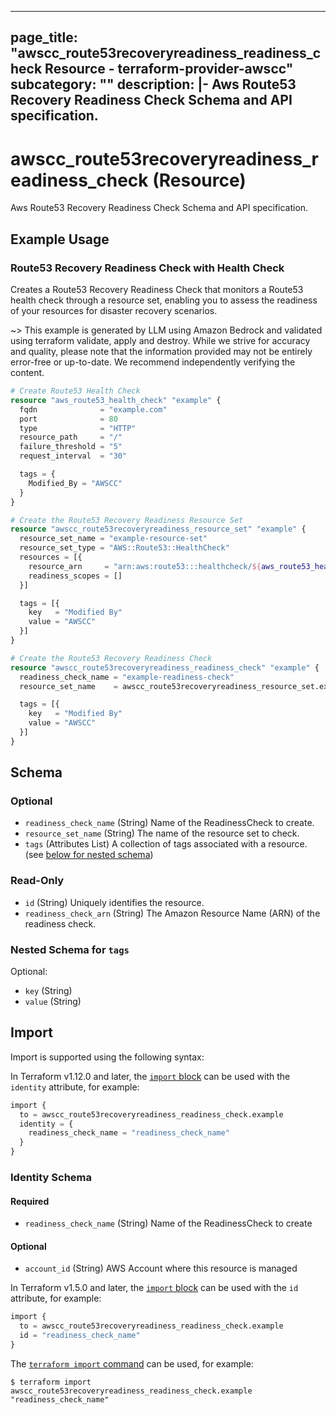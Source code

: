
---
page_title: "awscc_route53recoveryreadiness_readiness_check Resource - terraform-provider-awscc"
subcategory: ""
description: |-
  Aws Route53 Recovery Readiness Check Schema and API specification.
---

# awscc_route53recoveryreadiness_readiness_check (Resource)

Aws Route53 Recovery Readiness Check Schema and API specification.

## Example Usage

### Route53 Recovery Readiness Check with Health Check

Creates a Route53 Recovery Readiness Check that monitors a Route53 health check through a resource set, enabling you to assess the readiness of your resources for disaster recovery scenarios.

~> This example is generated by LLM using Amazon Bedrock and validated using terraform validate, apply and destroy. While we strive for accuracy and quality, please note that the information provided may not be entirely error-free or up-to-date. We recommend independently verifying the content.

```terraform
# Create Route53 Health Check
resource "aws_route53_health_check" "example" {
  fqdn              = "example.com"
  port              = 80
  type              = "HTTP"
  resource_path     = "/"
  failure_threshold = "5"
  request_interval  = "30"

  tags = {
    Modified_By = "AWSCC"
  }
}

# Create the Route53 Recovery Readiness Resource Set
resource "awscc_route53recoveryreadiness_resource_set" "example" {
  resource_set_name = "example-resource-set"
  resource_set_type = "AWS::Route53::HealthCheck"
  resources = [{
    resource_arn     = "arn:aws:route53:::healthcheck/${aws_route53_health_check.example.id}"
    readiness_scopes = []
  }]

  tags = [{
    key   = "Modified By"
    value = "AWSCC"
  }]
}

# Create the Route53 Recovery Readiness Check
resource "awscc_route53recoveryreadiness_readiness_check" "example" {
  readiness_check_name = "example-readiness-check"
  resource_set_name    = awscc_route53recoveryreadiness_resource_set.example.resource_set_name

  tags = [{
    key   = "Modified By"
    value = "AWSCC"
  }]
}
```

<!-- schema generated by tfplugindocs -->
## Schema

### Optional

- `readiness_check_name` (String) Name of the ReadinessCheck to create.
- `resource_set_name` (String) The name of the resource set to check.
- `tags` (Attributes List) A collection of tags associated with a resource. (see [below for nested schema](#nestedatt--tags))

### Read-Only

- `id` (String) Uniquely identifies the resource.
- `readiness_check_arn` (String) The Amazon Resource Name (ARN) of the readiness check.

<a id="nestedatt--tags"></a>
### Nested Schema for `tags`

Optional:

- `key` (String)
- `value` (String)

## Import

Import is supported using the following syntax:

In Terraform v1.12.0 and later, the [`import` block](https://developer.hashicorp.com/terraform/language/import) can be used with the `identity` attribute, for example:

```terraform
import {
  to = awscc_route53recoveryreadiness_readiness_check.example
  identity = {
    readiness_check_name = "readiness_check_name"
  }
}
```

<!-- schema generated by tfplugindocs -->
### Identity Schema

#### Required

- `readiness_check_name` (String) Name of the ReadinessCheck to create

#### Optional

- `account_id` (String) AWS Account where this resource is managed

In Terraform v1.5.0 and later, the [`import` block](https://developer.hashicorp.com/terraform/language/import) can be used with the `id` attribute, for example:

```terraform
import {
  to = awscc_route53recoveryreadiness_readiness_check.example
  id = "readiness_check_name"
}
```

The [`terraform import` command](https://developer.hashicorp.com/terraform/cli/commands/import) can be used, for example:

```shell
$ terraform import awscc_route53recoveryreadiness_readiness_check.example "readiness_check_name"
```
